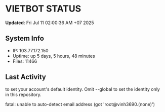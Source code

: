 # VIETBOT STATUS
**Updated**: Fri Jul 11 02:00:36 AM +07 2025

## System Info
- IP: 103.77.172.150
- Uptime: up 5 days, 5 hours, 48 minutes
- Files: 11466

## Last Activity

to set your account's default identity.
Omit --global to set the identity only in this repository.

fatal: unable to auto-detect email address (got 'root@vinh3690.(none)')
